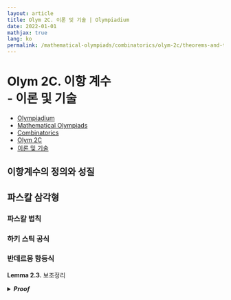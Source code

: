 ```yaml
---
layout: article
title: Olym 2C. 이론 및 기술 | Olympiadium
date: 2022-01-01
mathjax: true
lang: ko
permalink: /mathematical-olympiads/combinatorics/olym-2c/theorems-and-techniques/
---
```

# Olym 2C. 이항 계수 <br> <ssup> - 이론 및 기술</ssup>

<ul class="breadcrumb">
	<li><a href="{{ site.homeurl }}">Olympiadium</a></li> 
	<li><a href="{{ site.homeurl }}mathematical-olympiads/">Mathematical Olympiads</a></li> 
	<li><a href="{{ site.homeurl }}mathematical-olympiads/combinatorics/">Combinatorics</a></li> 
	<li><a href="{{ site.homeurl }}mathematical-olympiads/combinatorics/olym-2c/">Olym 2C</a></li> 
	<li><a href="{{ site.homeurl }}mathematical-olympiads/combinatorics/olym-2c/theorems-and-techniques/">이론 및 기술</a></li>
</ul>

## 이항계수의 정의와 성질

## 파스칼 삼각형

### 파스칼 법칙

### 하키 스틱 공식

### 반데르몽 항등식
<greenboard><b>Lemma 2.3.</b> 보조정리</greenboard>
<blueborder><details>
<summary><b><i>Proof</i></b></summary>
증명
</details></blueborder>

